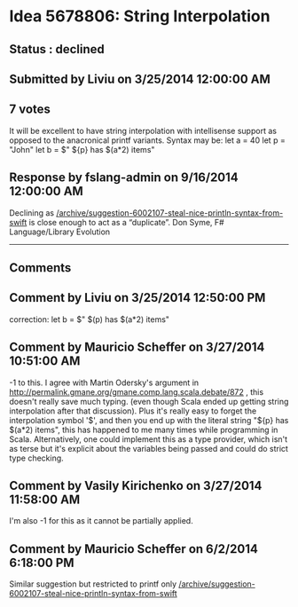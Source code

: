 # Idea 5678806: String Interpolation #

## Status : declined

## Submitted by Liviu on 3/25/2014 12:00:00 AM

## 7 votes

It will be excellent to have string interpolation with intellisense support as opposed to the anacronical printf variants.
Syntax may be:
let a = 40
let p = "John"
let b = $" ${p} has $(a*2) items"



## Response by fslang-admin on 9/16/2014 12:00:00 AM

Declining as [/archive/suggestion-6002107-steal-nice-println-syntax-from-swift](/archive/suggestion-6002107-steal-nice-println-syntax-from-swift.md) is close enough to act as a “duplicate”.
Don Syme, F# Language/Library Evolution

------------------------
## Comments


## Comment by Liviu on 3/25/2014 12:50:00 PM
correction:
let b = $" $(p) has $(a*2) items"


## Comment by Mauricio Scheffer on 3/27/2014 10:51:00 AM
-1 to this. I agree with Martin Odersky's argument in http://permalink.gmane.org/gmane.comp.lang.scala.debate/872 , this doesn't really save much typing. (even though Scala ended up getting string interpolation after that discussion).
Plus it's really easy to forget the interpolation symbol '$', and then you end up with the literal string "${p} has $(a*2) items", this has happened to me many times while programming in Scala.
Alternatively, one could implement this as a type provider, which isn't as terse but it's explicit about the variables being passed and could do strict type checking.


## Comment by Vasily Kirichenko on 3/27/2014 11:58:00 AM
I'm also -1 for this as it cannot be partially applied.


## Comment by Mauricio Scheffer on 6/2/2014 6:18:00 PM
Similar suggestion but restricted to printf only [/archive/suggestion-6002107-steal-nice-println-syntax-from-swift](/archive/suggestion-6002107-steal-nice-println-syntax-from-swift.md)

